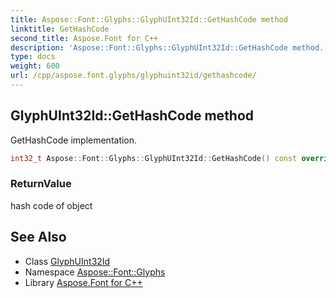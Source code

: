 ```yaml
---
title: Aspose::Font::Glyphs::GlyphUInt32Id::GetHashCode method
linktitle: GetHashCode
second_title: Aspose.Font for C++
description: 'Aspose::Font::Glyphs::GlyphUInt32Id::GetHashCode method. GetHashCode implementation in C++.'
type: docs
weight: 600
url: /cpp/aspose.font.glyphs/glyphuint32id/gethashcode/
---
```

## GlyphUInt32Id::GetHashCode method


GetHashCode implementation.

```cpp
int32_t Aspose::Font::Glyphs::GlyphUInt32Id::GetHashCode() const override
```


### ReturnValue

hash code of object

## See Also

* Class [GlyphUInt32Id](../)
* Namespace [Aspose::Font::Glyphs](../../)
* Library [Aspose.Font for C++](../../../)
